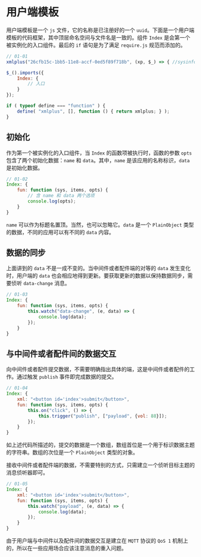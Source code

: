 # 用户端模板

用户端模板是一个 `js` 文件，它的名称是已注册好的一个 `uuid`。下面是一个用户端模板的代码框架，其中顶层命名空间与文件名是一致的。组件 `Index` 是会第一个被实例化的入口组件。最后的 `if` 语句是为了满足 `require.js` 规范而添加的。

```js
// 01-01
xmlplus("26cfb15c-1bb5-11e8-accf-0ed5f89f718b", (xp, $_) => { //sysinfo

$_().imports({
    Index: {
        // 入口
    }
});

if ( typeof define === "function" ) {
    define( "xmlplus", [], function () { return xmlplus; } );
}
```

## 初始化

作为第一个被实例化的入口组件，当 `Index` 的函数项被执行时，函数的参数 `opts` 包含了两个初始化数据：`name` 和 `data`。其中，`name` 是该应用的名称标识，`data` 是初始化数据。

```js
// 01-02
Index: {
    fun: function (sys, items, opts) {
        // 含 name 和 data 两个选项
        console.log(opts);
    }
}
```

`name` 可以作为标题名置顶。当然，也可以忽略它。`data` 是一个 `PlainObject` 类型的数据，不同的应用可以有不同的 `data` 内容。


## 数据的同步

上面讲到的 `data` 不是一成不变的。当中间件或者配件端的对等的 `data` 发生变化时，用户端的 `data` 也会相应地得到更新。要获取更新的数据以保持数据同步，需要侦听 `data-change` 消息。

```js
// 01-03
Index: {
    fun: function (sys, items, opts) {
        this.watch("data-change", (e, data) => {
            console.log(data);
        });
    }
}
```

## 与中间件或者配件间的数据交互

向中间件或者配件提交数据，不需要明确指出具体的端，这是中间件或者配件的工作。通过触发 `publish` 事件即完成数据的提交。

```js
// 01-04
Index: {
    xml: "<button id='index'>submit</button>",
    fun: function (sys, items, opts) {
        this.on("click", () => {
            this.trigger("publish", ["payload", {vol: 88}]);
        });
    }
}
```

如上述代码所描述的，提交的数据是一个数组，数组首位是一个用于标识数据主题的字符串。数组的次位是一个 `PlainObject` 类型的对象。

接收中间件或者配件端的数据，不需要特别的方式，只需建立一个侦听目标主题的消息侦听器即可。

```js
// 01-05
Index: {
    xml: "<button id='index'>submit</button>",
    fun: function (sys, items, opts) {
        this.watch("payload", (e, data) => {
            console.log(data);
        });
    }
}
```

由于用户端与中间件以及配件间的数据交互是建立在 `MQTT` 协议的 `QoS 1` 机制上的，所以在一些应用场合应该注意消息的重入问题。